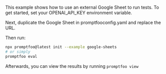 This example shows how to use an external Google Sheet to run tests. To get
started, set your OPENAI_API_KEY environment variable.

Next, duplicate the Google Sheet in promptfooconfig.yaml and replace the URL.

Then run:

```bash
npx promptfoo@latest init --example google-sheets
# or simply
promptfoo eval
```

Afterwards, you can view the results by running `promptfoo view`
